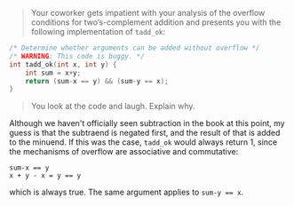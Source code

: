 > Your coworker gets impatient with your analysis of the overflow conditions
for two’s-complement addition and presents you with the following
implementation of `tadd_ok`:

```c
/* Determine whether arguments can be added without overflow */
/* WARNING: This code is buggy. */
int tadd_ok(int x, int y) {
    int sum = x+y;
    return (sum-x == y) && (sum-y == x);
}
```

> You look at the code and laugh. Explain why.

Although we haven't officially seen subtraction in the book at this point,
my guess is that the subtraend is negated first, and the result of that is
added to the minuend. If this was the case, `tadd_ok` would always return 1,
since the mechanisms of overflow are associative and commutative:
```
sum-x == y
x + y - x = y == y
```
which is always true. The same argument applies to `sum-y == x`.
